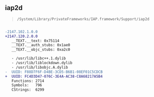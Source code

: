 ## iap2d

> `/System/Library/PrivateFrameworks/IAP.framework/Support/iap2d`

```diff

-2147.102.1.0.0
+2147.120.2.0.0
   __TEXT.__text: 0x75114
   __TEXT.__auth_stubs: 0x1ae0
   __TEXT.__objc_stubs: 0xa2c0

   - /usr/lib/libc++.1.dylib
   - /usr/lib/liblockdown.dylib
   - /usr/lib/libobjc.A.dylib
-  UUID: F88D7F6F-D4BE-3CD5-B6B1-08EF01C5CDCB
+  UUID: FC4D3D47-076C-3E4A-AC38-C8A68217A5B4
   Functions: 2714
   Symbols:   796
   CStrings:  6299

```
